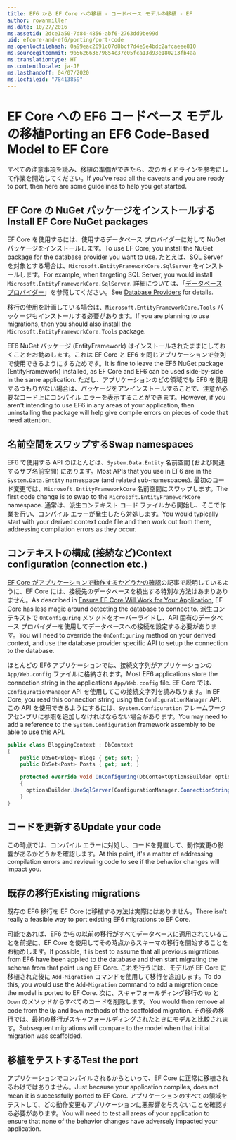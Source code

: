 ```yaml
---
title: EF6 から EF Core への移植 - コードベース モデルの移植 - EF
author: rowanmiller
ms.date: 10/27/2016
ms.assetid: 2dce1a50-7d84-4856-abf6-2763dd9be99d
uid: efcore-and-ef6/porting/port-code
ms.openlocfilehash: 0a99eac2091c07d8bcf7d4e5e4bdc2afcaeee810
ms.sourcegitcommit: 9b562663679854c37c05fca13d93e180213fb4aa
ms.translationtype: HT
ms.contentlocale: ja-JP
ms.lasthandoff: 04/07/2020
ms.locfileid: "78413859"
---
```

# <a name="porting-an-ef6-code-based-model-to-ef-core"></a><span data-ttu-id="4c51c-102">EF Core への EF6 コードベース モデルの移植</span><span class="sxs-lookup"><span data-stu-id="4c51c-102">Porting an EF6 Code-Based Model to EF Core</span></span>

<span data-ttu-id="4c51c-103">すべての注意事項を読み、移植の準備ができたら、次のガイドラインを参考にして作業を開始してください。</span><span class="sxs-lookup"><span data-stu-id="4c51c-103">If you've read all the caveats and you are ready to port, then here are some guidelines to help you get started.</span></span>

## <a name="install-ef-core-nuget-packages"></a><span data-ttu-id="4c51c-104">EF Core の NuGet パッケージをインストールする</span><span class="sxs-lookup"><span data-stu-id="4c51c-104">Install EF Core NuGet packages</span></span>

<span data-ttu-id="4c51c-105">EF Core を使用するには、使用するデータベース プロバイダーに対して NuGet パッケージをインストールします。</span><span class="sxs-lookup"><span data-stu-id="4c51c-105">To use EF Core, you install the NuGet package for the database provider you want to use.</span></span> <span data-ttu-id="4c51c-106">たとえば、SQL Server を対象とする場合は、`Microsoft.EntityFrameworkCore.SqlServer` をインストールします。</span><span class="sxs-lookup"><span data-stu-id="4c51c-106">For example, when targeting SQL Server, you would install `Microsoft.EntityFrameworkCore.SqlServer`.</span></span> <span data-ttu-id="4c51c-107">詳細については、「[データベース プロバイダー](../../core/providers/index.md)」を参照してください。</span><span class="sxs-lookup"><span data-stu-id="4c51c-107">See [Database Providers](../../core/providers/index.md) for details.</span></span>

<span data-ttu-id="4c51c-108">移行の使用を計画している場合は、`Microsoft.EntityFrameworkCore.Tools` パッケージもインストールする必要があります。</span><span class="sxs-lookup"><span data-stu-id="4c51c-108">If you are planning to use migrations, then you should also install the `Microsoft.EntityFrameworkCore.Tools` package.</span></span>

<span data-ttu-id="4c51c-109">EF6 NuGet パッケージ (EntityFramework) はインストールされたままにしておくことをお勧めします。これは EF Core と EF6 を同じアプリケーションで並列で使用できるようにするためです。</span><span class="sxs-lookup"><span data-stu-id="4c51c-109">It is fine to leave the EF6 NuGet package (EntityFramework) installed, as EF Core and EF6 can be used side-by-side in the same application.</span></span> <span data-ttu-id="4c51c-110">ただし、アプリケーションのどの領域でも EF6 を使用するつもりがない場合は、パッケージをアンインストールすることで、注意が必要なコード上にコンパイル エラーを表示することができます。</span><span class="sxs-lookup"><span data-stu-id="4c51c-110">However, if you aren't intending to use EF6 in any areas of your application, then uninstalling the package will help give compile errors on pieces of code that need attention.</span></span>

## <a name="swap-namespaces"></a><span data-ttu-id="4c51c-111">名前空間をスワップする</span><span class="sxs-lookup"><span data-stu-id="4c51c-111">Swap namespaces</span></span>

<span data-ttu-id="4c51c-112">EF6 で使用する API のほとんどは、`System.Data.Entity` 名前空間 (および関連するサブ名前空間) にあります。</span><span class="sxs-lookup"><span data-stu-id="4c51c-112">Most APIs that you use in EF6 are in the `System.Data.Entity` namespace (and related sub-namespaces).</span></span> <span data-ttu-id="4c51c-113">最初のコード変更では、`Microsoft.EntityFrameworkCore` 名前空間にスワップします。</span><span class="sxs-lookup"><span data-stu-id="4c51c-113">The first code change is to swap to the `Microsoft.EntityFrameworkCore` namespace.</span></span> <span data-ttu-id="4c51c-114">通常は、派生コンテキスト コード ファイルから開始し、そこで作業を行い、コンパイル エラーが発生したら対処します。</span><span class="sxs-lookup"><span data-stu-id="4c51c-114">You would typically start with your derived context code file and then work out from there, addressing compilation errors as they occur.</span></span>

## <a name="context-configuration-connection-etc"></a><span data-ttu-id="4c51c-115">コンテキストの構成 (接続など)</span><span class="sxs-lookup"><span data-stu-id="4c51c-115">Context configuration (connection etc.)</span></span>

<span data-ttu-id="4c51c-116">[EF Core がアプリケーションで動作するかどうかの確認](ensure-requirements.md)の記事で説明しているように、EF Core には、接続先のデータベースを検出する特別な方法はあまりありません。</span><span class="sxs-lookup"><span data-stu-id="4c51c-116">As described in [Ensure EF Core Will Work for Your Application](ensure-requirements.md), EF Core has less magic around detecting the database to connect to.</span></span> <span data-ttu-id="4c51c-117">派生コンテキストで `OnConfiguring` メソッドをオーバーライドし、API 固有のデータベース プロバイダーを使用してデータベースへの接続を設定する必要があります。</span><span class="sxs-lookup"><span data-stu-id="4c51c-117">You will need to override the `OnConfiguring` method on your derived context, and use the database provider specific API to setup the connection to the database.</span></span>

<span data-ttu-id="4c51c-118">ほとんどの EF6 アプリケーションでは、接続文字列がアプリケーションの `App/Web.config` ファイルに格納されます。</span><span class="sxs-lookup"><span data-stu-id="4c51c-118">Most EF6 applications store the connection string in the applications `App/Web.config` file.</span></span> <span data-ttu-id="4c51c-119">EF Core では、`ConfigurationManager` API を使用してこの接続文字列を読み取ります。</span><span class="sxs-lookup"><span data-stu-id="4c51c-119">In EF Core, you read this connection string using the `ConfigurationManager` API.</span></span> <span data-ttu-id="4c51c-120">この API を使用できるようにするには、`System.Configuration` フレームワーク アセンブリに参照を追加しなければならない場合があります。</span><span class="sxs-lookup"><span data-stu-id="4c51c-120">You may need to add a reference to the `System.Configuration` framework assembly to be able to use this API.</span></span>

``` csharp
public class BloggingContext : DbContext
{
    public DbSet<Blog> Blogs { get; set; }
    public DbSet<Post> Posts { get; set; }

    protected override void OnConfiguring(DbContextOptionsBuilder optionsBuilder)
    {
      optionsBuilder.UseSqlServer(ConfigurationManager.ConnectionStrings["BloggingDatabase"].ConnectionString);
    }
}
```

## <a name="update-your-code"></a><span data-ttu-id="4c51c-121">コードを更新する</span><span class="sxs-lookup"><span data-stu-id="4c51c-121">Update your code</span></span>

<span data-ttu-id="4c51c-122">この時点では、コンパイル エラーに対処し、コードを見直して、動作変更の影響があるかどうかを確認します。</span><span class="sxs-lookup"><span data-stu-id="4c51c-122">At this point, it's a matter of addressing compilation errors and reviewing code to see if the behavior changes will impact you.</span></span>

## <a name="existing-migrations"></a><span data-ttu-id="4c51c-123">既存の移行</span><span class="sxs-lookup"><span data-stu-id="4c51c-123">Existing migrations</span></span>

<span data-ttu-id="4c51c-124">既存の EF6 移行を EF Core に移植する方法は実際にはありません。</span><span class="sxs-lookup"><span data-stu-id="4c51c-124">There isn't really a feasible way to port existing EF6 migrations to EF Core.</span></span>

<span data-ttu-id="4c51c-125">可能であれば、EF6 からの以前の移行がすべてデータベースに適用されていることを前提に、EF Core を使用してその時点からスキーマの移行を開始することをお勧めします。</span><span class="sxs-lookup"><span data-stu-id="4c51c-125">If possible, it is best to assume that all previous migrations from EF6 have been applied to the database and then start migrating the schema from that point using EF Core.</span></span> <span data-ttu-id="4c51c-126">これを行うには、モデルが EF Core に移植された後に `Add-Migration` コマンドを使用して移行を追加します。</span><span class="sxs-lookup"><span data-stu-id="4c51c-126">To do this, you would use the `Add-Migration` command to add a migration once the model is ported to EF Core.</span></span> <span data-ttu-id="4c51c-127">次に、スキャフォールディング移行の `Up` と `Down` のメソッドからすべてのコードを削除します。</span><span class="sxs-lookup"><span data-stu-id="4c51c-127">You would then remove all code from the `Up` and `Down` methods of the scaffolded migration.</span></span> <span data-ttu-id="4c51c-128">その後の移行では、最初の移行がスキャフォールディングされたときにモデルと比較されます。</span><span class="sxs-lookup"><span data-stu-id="4c51c-128">Subsequent migrations will compare to the model when that initial migration was scaffolded.</span></span>

## <a name="test-the-port"></a><span data-ttu-id="4c51c-129">移植をテストする</span><span class="sxs-lookup"><span data-stu-id="4c51c-129">Test the port</span></span>

<span data-ttu-id="4c51c-130">アプリケーションでコンパイルされるからといって、EF Core に正常に移植されるわけではありません。</span><span class="sxs-lookup"><span data-stu-id="4c51c-130">Just because your application compiles, does not mean it is successfully ported to EF Core.</span></span> <span data-ttu-id="4c51c-131">アプリケーションのすべての領域をテストして、どの動作変更もアプリケーションに悪影響を与えないことを確認する必要があります。</span><span class="sxs-lookup"><span data-stu-id="4c51c-131">You will need to test all areas of your application to ensure that none of the behavior changes have adversely impacted your application.</span></span>

